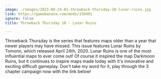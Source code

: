 ```yaml
---
image: ./images/2023-08-24-01-throwback-thursday-10-lunar-ruins.jpg
link: https://gamebanana.com/mods/150491
ignore: false
title: Throwback Thursday 10 - Lunar Ruins

---
```


Throwback Thursday is the series that features maps older than a year that newer players may have missed. This issue features Lunar Ruins by Tomonn, which released April 24th, 2020. Lunar Ruins is one of the most influential maps to ever come out! Of course it inspired the map Darkmoon Ruins, but it continues to inspire maps made today with it's innovative and exciting difficult gameplay. Don't take my word for it, play through the 3 chapter campaign now with the link below!
